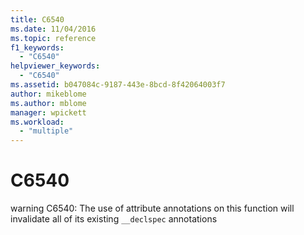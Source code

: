 ```yaml
---
title: C6540
ms.date: 11/04/2016
ms.topic: reference
f1_keywords:
  - "C6540"
helpviewer_keywords:
  - "C6540"
ms.assetid: b047084c-9187-443e-8bcd-8f42064003f7
author: mikeblome
ms.author: mblome
manager: wpickett
ms.workload:
  - "multiple"
---
```

# C6540
warning C6540: The use of attribute annotations on this function will invalidate all of its existing `__declspec` annotations
